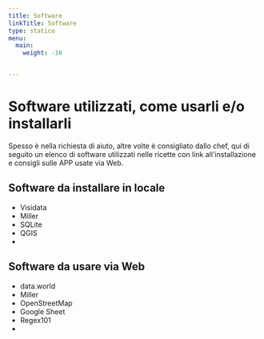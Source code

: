 ```yaml
---
title: Software
linkTitle: Software
type: statico
menu:
  main:
    weight: -16


---
```


# Software utilizzati, come usarli e/o installarli

Spesso è nella richiesta di aiuto, altre volte è consigliato dallo chef, qui di seguito un elenco di software utilizzati nelle ricette con link all'installazione e consigli sulle APP usate via Web.

## Software da installare in locale

- Visidata
- Miller
- SQLite
- QGIS
- 

## Software da usare via Web

- data.world
- Miller
- OpenStreetMap
- Google Sheet
- Regex101
- 